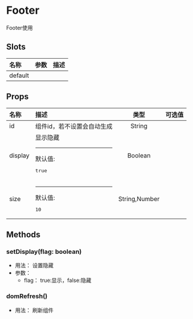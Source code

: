 # Footer


Footer使用

## Slots


<div class="slots">

| 名称    | 参数 | 描述 |
| :------ | :--- | :--- |
| default |      |      |

</div>



## Props


<div class="props">

| 名称    | 描述                                   |      类型     | 可选值 |
| :------ | :------------------------------------- | :-----------: | :----- |
| id      | 组件id，若不设置会自动生成             |     String    |        |
| display | 显示隐藏<hr>默认值:<br><pre>true</pre> |    Boolean    |        |
| size    | <hr>默认值:<br><pre>10</pre>           | String,Number |        |

</div>



## Methods

### setDisplay(flag: boolean)
- 用法： 设置隐藏
- 参数：
	 - flag： true:显示，false:隐藏

### domRefresh()
- 用法： 刷新组件
